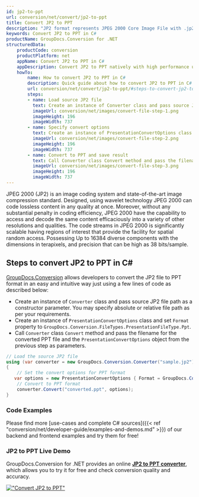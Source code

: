 ```yaml
---
id: jp2-to-ppt
url: conversion/net/convert/jp2-to-ppt
title: Convert JP2 to PPT
description: "JP2 format represents JPEG 2000 Core Image File with .jp2 extension. Learn how to convert JP2 to PPT file programmatically in C# language using GroupDocs.Conversion for .NET library."
keywords: Convert JP2 to PPT in C#
productName: GroupDocs.Conversion for .NET
structuredData:
    productCode: conversion
    productPlatform: net
    appName: Convert JP2 to PPT in C#
    appDescription: Convert JP2 to PPT natively with high performance using C# language and server side GroupDocs.Conversion for .NET APIs, without the use of any software like Microsoft or Open Office.
    howTo:
        name: How to convert JP2 to PPT in C# 
        description: Quick guide about how to convert JP2 to PPT in C# with high performance and accuracy.
        url: conversion/net/convert/jp2-to-ppt/#steps-to-convert-jp2-to-ppt-in-c
        steps:
        - name: Load source JP2 file 
          text: Create an instance of Converter class and pass source JP2 file path as a constructor parameter. You may specify absolute or relative file path as per your requirements. 
          imageUrl: conversion/net/images/convert-file-step-1.png
          imageHeight: 196
          imageWidth: 737
        - name: Specify convert options 
          text: Create an instance of PresentationConvertOptions class.
          imageUrl: conversion/net/images/convert-file-step-2.png
          imageHeight: 196
          imageWidth: 737
        - name: Convert to PPT and save result 
          text: Call Converter class Convert method and pass the filename for the converted HTML file and the PresentationConvertOptions object from the previous step as parameters.
          imageUrl: conversion/net/images/convert-file-step-3.png
          imageHeight: 196
          imageWidth: 737
---
```


JPEG 2000 (JP2) is an image coding system and state-of-the-art image compression standard. Designed, using wavelet technology JPEG 2000 can code lossless content in any quality at once. Moreover, without any substantial penalty in coding efficiency, JPEG 2000  have the capability to access and decode the same content efficaciously into a variety of other resolutions and qualities. The code streams in JPEG 2000 is significantly scalable having regions of interest that provide the facility for spatial random access. Possessing Up to 16384 diverse components with the dimensions in terapixels, and precision that can be high as 38 bits/sample.

## Steps to convert JP2 to PPT in C#

[GroupDocs.Conversion](https://products.groupdocs.com/conversion/net) allows developers to convert the JP2 file to PPT format in an easy and intuitive way just using a few lines of code as described below:

* Create an instance of `Converter` class and pass source JP2 file path as a constructor parameter. You may specify absolute or relative file path as per your requirements. 
* Create an instance of `PresentationConvertOptions` class and set `Format` property to `GroupDocs.Conversion.FileTypes.PresentationFileType.Ppt`.
* Call `Converter` class `Convert` method and pass the filename for the converted PPT file and the `PresentationConvertOptions` object from the previous step as parameters.

```csharp
// Load the source JP2 file
using (var converter = new GroupDocs.Conversion.Converter("sample.jp2"))
{
    // Set the convert options for PPT format
   var options = new PresentationConvertOptions { Format = GroupDocs.Conversion.FileTypes.PresentationFileType.Ppt };
    // Convert to PPT format
    converter.Convert("converted.ppt", options);
}
```

### Code Examples

Please find more [use-cases and complete C# sources]({{< ref "conversion/net/developer-guide/examples-and-demos.md" >}}) of our backend and frontend examples and try them for free!

### JP2 to PPT Live Demo

GroupDocs.Conversion for .NET provides an online [**JP2 to PPT converter**](https://products.groupdocs.app/conversion/jp2-to-ppt), which allows you to try it for free and check conversion quality and accuracy.

[!["Convert JP2 to PPT"](conversion/net/images/convert-to-ppt/convert-jp2-to-ppt.png)](https://products.groupdocs.app/conversion/jp2-to-ppt)